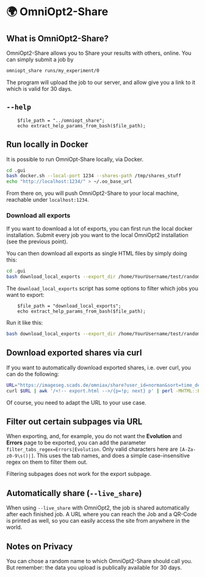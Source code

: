 # 🌍 OmniOpt2-Share

<!-- What is OmniOpt2-Share and how to use it? -->

<!-- Category: Plotting and Sharing Results -->

<div id="toc"></div>

## What is OmniOpt2-Share?

OmniOpt2-Share allows you to Share your results with others, online. You can simply submit a job by

```bash
omniopt_share runs/my_experiment/0
```

The program will upload the
job to our server, and allow give you a link to it which is valid for 30 days.

## `--help`

```run_php
	$file_path = "../omniopt_share";
	echo extract_help_params_from_bash($file_path);
```

## Run locally in Docker

It is possible to run OmniOpt-Share locally, via Docker.

```bash
cd .gui
bash docker.sh --local-port 1234 --shares-path /tmp/shares_stuff
echo "http://localhost:1234/" > ~/.oo_base_url
```

From there on, you will push OmniOpt2-Share to your local machine, reachable under `localhost:1234`.

### Download all exports

If you want to download a lot of exports, you can first run the local docker installation. Submit every job you want to the local OmniOpt2 installation (see the previous point).

You can then download all exports as single HTML files by simply doing this:

```bash
cd .gui
bash download_local_exports --export_dir /home/YourUsername/test/randomtest_98580
```

The `download_local_exports` script has some options to filter which jobs you want to export:

```run_php
	$file_path = "download_local_exports";
	echo extract_help_params_from_bash($file_path);
```

Run it like this:

```bash
bash download_local_exports --export_dir /home/YourUsername/test/randomtest_98580 --user YourUsername --experiment MY_EXPERIMENT_NAME
```

## Download exported shares via curl

If you want to automatically download exported shares, i.e. over curl, you can do the following:

```bash
URL="https://imageseg.scads.de/omniax/share?user_id=norman&sort=time_desc&experiment_name=__main__tests__BOTORCH_MODULAR___nogridsearch_nr_results_2&sort=time_desc&run_nr=0&sort=time_desc"
curl $URL | awk '/<!-- export.html -->/{p=!p; next} p' | perl -MHTML::Entities -pe 'decode_entities($_)' > name_of_your_exported_file.html
```

Of course, you need to adapt the URL to your use case.

## Filter out certain subpages via URL

When exporting, and, for example, you do not want the **Evolution** and **Errors** page to be exported, you can add the parameter `filter_tabs_regex=Errors|Evolution`. Only valid characters here are `[A-Za-z0-9\s()|]`. This uses the tab names, and does a simple case-insensitive regex on them to filter them out.

<div class="caveat warning">
Filtering subpages does not work for the export subpage.
</div>

## Automatically share (`--live_share`)

When using `--live_share` with OmniOpt2, the job is shared automatically after each finished job. A URL where you can reach the Job and a QR-Code is printed as well, so you can easily access the site from anywhere in the world.

## Notes on Privacy

<div class="caveat tip">
You can chose a random name to which OmniOpt2-Share should call you. But remember: the data you upload
is publically available for 30 days.
</div>
